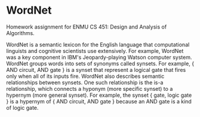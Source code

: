 # WordNet

Homework assignment for ENMU CS 451: Design and Analysis of Algorithms.  

WordNet is a semantic lexicon for the English language that computational linguists and cognitive scientists use extensively. For example, WordNet was a key component in IBM's Jeopardy-playing Watson computer system. WordNet groups words into sets of synonyms called synsets. For example, { AND circuit, AND gate } is a synset that represent a logical gate that fires only when all of its inputs fire. WordNet also describes semantic relationships between synsets. One such relationship is the is-a relationship, which connects a hyponym (more specific synset) to a hypernym (more general synset). For example, the synset { gate, logic gate } is a hypernym of { AND circuit, AND gate } because an AND gate is a kind of logic gate.

